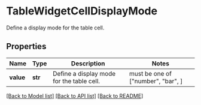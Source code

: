 # TableWidgetCellDisplayMode

Define a display mode for the table cell.

## Properties

| Name      | Type    | Description                               | Notes                              |
| --------- | ------- | ----------------------------------------- | ---------------------------------- |
| **value** | **str** | Define a display mode for the table cell. | must be one of ["number", "bar", ] |

[[Back to Model list]](README.md#documentation-for-models) [[Back to API list]](README.md#documentation-for-api-endpoints) [[Back to README]](README.md)
